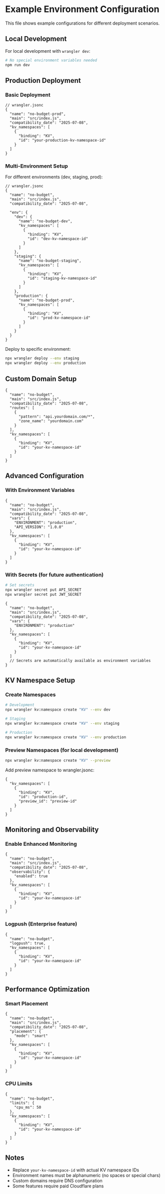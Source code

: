 # Example Environment Configuration

This file shows example configurations for different deployment scenarios.

## Local Development

For local development with `wrangler dev`:

```bash
# No special environment variables needed
npm run dev
```

## Production Deployment

### Basic Deployment

```jsonc
// wrangler.jsonc
{
  "name": "no-budget-prod",
  "main": "src/index.js",
  "compatibility_date": "2025-07-08",
  "kv_namespaces": [
    {
      "binding": "KV",
      "id": "your-production-kv-namespace-id"
    }
  ]
}
```

### Multi-Environment Setup

For different environments (dev, staging, prod):

```jsonc
// wrangler.jsonc
{
  "name": "no-budget",
  "main": "src/index.js",
  "compatibility_date": "2025-07-08",
  
  "env": {
    "dev": {
      "name": "no-budget-dev",
      "kv_namespaces": [
        {
          "binding": "KV",
          "id": "dev-kv-namespace-id"
        }
      ]
    },
    "staging": {
      "name": "no-budget-staging",
      "kv_namespaces": [
        {
          "binding": "KV",
          "id": "staging-kv-namespace-id"
        }
      ]
    },
    "production": {
      "name": "no-budget-prod",
      "kv_namespaces": [
        {
          "binding": "KV",
          "id": "prod-kv-namespace-id"
        }
      ]
    }
  }
}
```

Deploy to specific environment:
```bash
npx wrangler deploy --env staging
npx wrangler deploy --env production
```

## Custom Domain Setup

```jsonc
{
  "name": "no-budget",
  "main": "src/index.js",
  "compatibility_date": "2025-07-08",
  "routes": [
    {
      "pattern": "api.yourdomain.com/*",
      "zone_name": "yourdomain.com"
    }
  ],
  "kv_namespaces": [
    {
      "binding": "KV",
      "id": "your-kv-namespace-id"
    }
  ]
}
```

## Advanced Configuration

### With Environment Variables

```jsonc
{
  "name": "no-budget",
  "main": "src/index.js",
  "compatibility_date": "2025-07-08",
  "vars": {
    "ENVIRONMENT": "production",
    "API_VERSION": "1.0.0"
  },
  "kv_namespaces": [
    {
      "binding": "KV",
      "id": "your-kv-namespace-id"
    }
  ]
}
```

### With Secrets (for future authentication)

```bash
# Set secrets
npx wrangler secret put API_SECRET
npx wrangler secret put JWT_SECRET
```

```jsonc
{
  "name": "no-budget",
  "main": "src/index.js",
  "compatibility_date": "2025-07-08",
  "vars": {
    "ENVIRONMENT": "production"
  },
  "kv_namespaces": [
    {
      "binding": "KV",
      "id": "your-kv-namespace-id"
    }
  ]
  // Secrets are automatically available as environment variables
}
```

## KV Namespace Setup

### Create Namespaces

```bash
# Development
npx wrangler kv:namespace create "KV" --env dev

# Staging  
npx wrangler kv:namespace create "KV" --env staging

# Production
npx wrangler kv:namespace create "KV" --env production
```

### Preview Namespaces (for local development)

```bash
npx wrangler kv:namespace create "KV" --preview
```

Add preview namespace to wrangler.jsonc:
```jsonc
{
  "kv_namespaces": [
    {
      "binding": "KV",
      "id": "production-id",
      "preview_id": "preview-id"
    }
  ]
}
```

## Monitoring and Observability

### Enable Enhanced Monitoring

```jsonc
{
  "name": "no-budget",
  "main": "src/index.js",
  "compatibility_date": "2025-07-08",
  "observability": {
    "enabled": true
  },
  "kv_namespaces": [
    {
      "binding": "KV",
      "id": "your-kv-namespace-id"
    }
  ]
}
```

### Logpush (Enterprise feature)

```jsonc
{
  "name": "no-budget",
  "logpush": true,
  "kv_namespaces": [
    {
      "binding": "KV", 
      "id": "your-kv-namespace-id"
    }
  ]
}
```

## Performance Optimization

### Smart Placement

```jsonc
{
  "name": "no-budget",
  "main": "src/index.js",
  "compatibility_date": "2025-07-08",
  "placement": { 
    "mode": "smart" 
  },
  "kv_namespaces": [
    {
      "binding": "KV",
      "id": "your-kv-namespace-id"
    }
  ]
}
```

### CPU Limits

```jsonc
{
  "name": "no-budget",
  "limits": {
    "cpu_ms": 50
  },
  "kv_namespaces": [
    {
      "binding": "KV",
      "id": "your-kv-namespace-id"
    }
  ]
}
```

## Notes

- Replace `your-kv-namespace-id` with actual KV namespace IDs
- Environment names must be alphanumeric (no spaces or special chars)
- Custom domains require DNS configuration
- Some features require paid Cloudflare plans
